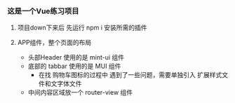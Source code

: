 ### 这是一个Vue练习项目

1.  项目down下来后 先运行 npm i  安装所需的插件

2.  APP组件，整个页面的布局
    -   头部Header 使用的是 mint-ui 组件
    -   底部的 tabbar 使用的是 MUI 组件 
        -   在找 购物车图标的过程中 遇到了一些问题，需要单独引入 扩展样式文件和文字体文件
    -   中间内容区域放一个 router-view 组件
   
